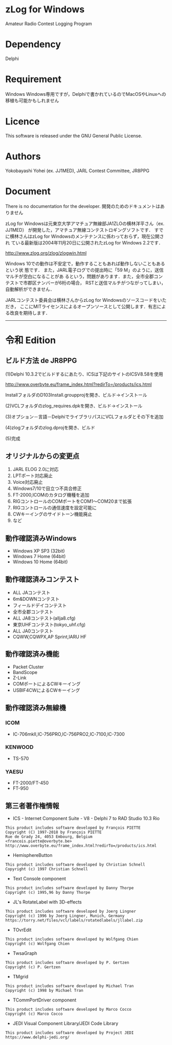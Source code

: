 # zLog for Windows

Amateur Radio Contest Logging Program

# Dependency
Delphi

# Requirement
Windows
Windows専用ですが，Delphiで書かれているのでMacOSやLinuxへの移植も可能かもしれません

# Licence
This software is released under the GNU General Public License.

# Authors
Yokobayashi Yohei (ex. JJ1MED), JARL Contest Committee, JR8PPG

# Document
There is no documentation for the developer.
開発のためのドキュメントはありません

zLog for Windowsは元東京大学アマチュア無線部JA1ZLOの横林洋平さん（ex. JJ1MED）
が開発した，アマチュア無線コンテストロギングソフトです．
すでに横林さんはzLog for Windowsのメンテナンスに係わっておらず，現在公開され
ている最新版は2004年11月20日に公開されたzLog for Windows 2.2です．

http://www.zlog.org/zlog/zlogwin.html

Windows 10での動作は不安定で，動作することもあれば動作しないこともあるという状
態です．
また，JARL電子ログでの提出時に「59 M」のように，送信マルチが空白になることがあ
るという，問題があります．また，全市全郡コンテストで市郡区ナンバーが6桁の場合，
RSTと送信マルチがつながってしまい，自動解析ができません．

JARLコンテスト委員会は横林さんからzLog for Windowsのソースコードをいただき，
ここにMITライセンスによるオープンソースとして公開します．有志による改良を期待します．

------
# 令和 Edition
## ビルド方法 de JR8PPG

(1)Delphi 10.3.2でビルドするにあたり、ICSは下記のサイトのICSV8.58を使用

http://www.overbyte.eu/frame_index.html?redirTo=/products/ics.html

InstallフォルダのD103Install.groupprojを開き、ビルド→インストール 

(2)VCLフォルダのzlog_requires.dpkを開き、ビルド→インストール

(3)オプション－言語－DelphiでライブラリパスにVCLフォルダとその下を追加

(4)zlogフォルダのzlog.dprojを開き、ビルド

(5)完成

## オリジナルからの変更点

1. JARL ELOG 2.0に対応
2. LPTポート対応廃止
3. Voice対応廃止
4. Windows7/10で目立つ不具合修正
5. FT-2000,ICOMのカタログ機種を追加
6. RIGコントロールのCOMポートをCOM1～COM20まで拡張
7. RIGコントロールの通信速度を設定可能に
8. CWキーイングのサイドトーン機能廃止
9. など

## 動作確認済みWindows

* Windows XP SP3 (32bit)
* Windows 7 Home (64bit)
* Windows 10 Home (64bit)

## 動作確認済みコンテスト

* ALL JAコンテスト
* 6m&DOWNコンテスト
* フィールドデイコンテスト
* 全市全郡コンテスト
* ALL JA8コンテスト(allja8.cfg)
* 東京UHFコンテスト(tokyo_uhf.cfg)
* ALL JA0コンテスト
* CQWW,CQWPX,AP Sprint,IARU HF

## 動作確認済み機能

* Packet Cluster
* BandScope
* Z-Link
* COMポートによるCWキーイング
* USBIF4CWによるCWキーイング

## 動作確認済み無線機

### ICOM
* IC-706mkII,IC-756PRO,IC-756PRO2,IC-7100,IC-7300
### KENWOOD
* TS-570
### YAESU
* FT-2000/FT-450
* FT-950

## 第三者著作権情報

* ICS - Internet Component Suite - V8 - Delphi 7 to RAD Studio 10.3 Rio
```
This product includes software developed by François PIETTE
Copyright (C) 1997-2018 by François PIETTE
Rue de Grady 24, 4053 Embourg, Belgium
<francois.piette@overbyte.be>
http://www.overbyte.eu/frame_index.html?redirTo=/products/ics.html
```

* HemisphereButton
```
This product includes software developed by Christian Schnell
Copyright (c) 1997 Christian Schnell
```

* Text Console component
```
This product includes software developed by Danny Thorpe
Copyright (c) 1995,96 by Danny Thorpe
```

* JL's RotateLabel with 3D-effects
```
This product includes software developed by Joerg Lingner
Copyright (c) 1996 by Joerg Lingner, Munich, Germany
https://torry.net/files/vcl/labels/rotatedlabels/jllabel.zip
```

* TOvrEdit
```
This product includes software developed by Wolfgang Chien
Copyright (c) Wolfgang Chien
```

* TwsaGraph
```
This product includes software developed by P. Gertzen
Copyright (c) P. Gertzen
```

* TMgrid
```
This product includes software developed by Michael Tran
Copyright (c) 1998 by Michael Tran
```

* TCommPortDriver component
```
This product includes software developed by Marco Cocco
Copyright (c) Marco Cocco
```

* JEDI Visual Component Library/JEDI Code Library
```
This product includes software developed by Project JEDI
https://www.delphi-jedi.org/
```
